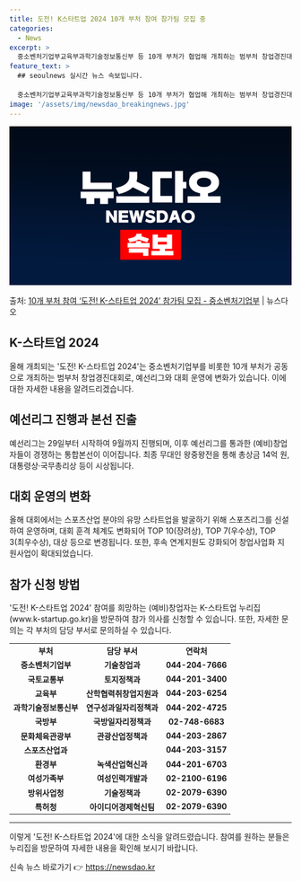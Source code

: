 ```yaml
---
title: 도전! K스타트업 2024 10개 부처 참여 참가팀 모집 중
categories:
  - News
excerpt: >
  중소벤처기업부교육부과학기술정보통신부 등 10개 부처가 협업해 개최하는 범부처 창업경진대회인 도전! K-스타트…
feature_text: >
  ## seoulnews 실시간 뉴스 속보입니다.

  중소벤처기업부교육부과학기술정보통신부 등 10개 부처가 협업해 개최하는 범부처 창업경진대회인 도전! K-스타트…
image: '/assets/img/newsdao_breakingnews.jpg'
---
```


![뉴스다오 속보](/assets/img/newsdao_breakingnews.jpg)

<p>출처: <a href="https://newsdao.kr/3086" rel="dofollow">10개 부처 참여 ‘도전! K-스타트업 2024’ 참가팀 모집   - 중소벤처기업부</a> | 뉴스다오</p>

<h2 data-ke-size="size26">K-스타트업 2024</h2>
<p data-ke-size="size16">올해 개최되는 '도전! K-스타트업 2024'는 중소벤처기업부를 비롯한 10개 부처가 공동으로 개최하는 범부처 창업경진대회로, 예선리그와 대회 운영에 변화가 있습니다. 이에 대한 자세한 내용을 알려드리겠습니다.</p>

<h2 data-ke-size="size24">예선리그 진행과 본선 진출</h2>
<p data-ke-size="size16">예선리그는 29일부터 시작하여 9월까지 진행되며, 이후 예선리그를 통과한 (예비)창업자들이 경쟁하는 통합본선이 이어집니다. 최종 무대인 왕중왕전을 통해 총상금 14억 원, 대통령상·국무총리상 등이 시상됩니다.</p>

<h2 data-ke-size="size24">대회 운영의 변화</h2>
<p data-ke-size="size16">올해 대회에서는 스포츠산업 분야의 유망 스타트업을 발굴하기 위해 스포츠리그를 신설하여 운영하며, 대회 훈격 체계도 변화되어 TOP 10(장려상), TOP 7(우수상), TOP 3(최우수상), 대상 등으로 변경됩니다. 또한, 후속 연계지원도 강화되어 창업사업화 지원사업이 확대되었습니다.</p>

<h2 data-ke-size="size24">참가 신청 방법</h2>
<p data-ke-size="size16">'도전! K-스타트업 2024' 참여를 희망하는 (예비)창업자는 K-스타트업 누리집(www.k-startup.go.kr)을 방문하여 참가 의사를 신청할 수 있습니다. 또한, 자세한 문의는 각 부처의 담당 부서로 문의하실 수 있습니다.</p>

<table>
	<tr>
		<td style="text-align: center; height: 17px;"><b>부처</b></td>
		<td style="text-align: center; height: 17px;"><b>담당 부서</b></td>
		<td style="text-align: center; height: 17px;"><b>연락처</b></td>
	</tr>
	<tr>
		<td style="text-align: center; height: 17px;"><b>중소벤처기업부</b></td>
		<td style="text-align: center; height: 17px;"><b>기술창업과</b></td>
		<td style="text-align: center; height: 17px;"><b>044-204-7666</b></td>
	</tr>
	<tr>
		<td style="text-align: center; height: 17px;"><b>국토교통부</b></td>
		<td style="text-align: center; height: 17px;"><b>토지정책과</b></td>
		<td style="text-align: center; height: 17px;"><b>044-201-3400</b></td>
	</tr>
	<tr>
		<td style="text-align: center; height: 17px;"><b>교육부</b></td>
		<td style="text-align: center; height: 17px;"><b>산학협력취창업지원과</b></td>
		<td style="text-align: center; height: 17px;"><b>044-203-6254</b></td>
	</tr>
	<tr>
		<td style="text-align: center; height: 17px;"><b>과학기술정보통신부</b></td>
		<td style="text-align: center; height: 17px;"><b>연구성과일자리정책과</b></td>
		<td style="text-align: center; height: 17px;"><b>044-202-4725</b></td>
	</tr>
	<tr>
		<td style="text-align: center; height: 17px;"><b>국방부</b></td>
		<td style="text-align: center; height: 17px;"><b>국방일자리정책과</b></td>
		<td style="text-align: center; height: 17px;"><b>02-748-6683</b></td>
	</tr>
	<tr>
		<td style="text-align: center; height: 17px;"><b>문화체육관광부</b></td>
		<td style="text-align: center; height: 17px;"><b>관광산업정책과</b></td>
		<td style="text-align: center; height: 17px;"><b>044-203-2867</b></td>
	</tr>
	<tr>
		<td style="text-align: center; height: 17px;"><b>스포츠산업과</b></td>
		<td style="text-align: center; height: 17px;"><b></b></td>
		<td style="text-align: center; height: 17px;"><b>044-203-3157</b></td>
	</tr>
	<tr>
		<td style="text-align: center; height: 17px;"><b>환경부</b></td>
		<td style="text-align: center; height: 17px;"><b>녹색산업혁신과</b></td>
		<td style="text-align: center; height: 17px;"><b>044-201-6703</b></td>
	</tr>
	<tr>
		<td style="text-align: center; height: 17px;"><b>여성가족부</b></td>
		<td style="text-align: center; height: 17px;"><b>여성인력개발과</b></td>
		<td style="text-align: center; height: 17px;"><b>02-2100-6196</b></td>
	</tr>
	<tr>
		<td style="text-align: center; height: 17px;"><b>방위사업청</b></td>
		<td style="text-align: center; height: 17px;"><b>기술정책과</b></td>
		<td style="text-align: center; height: 17px;"><b>02-2079-6390</b></td>
	</tr>
	<tr>
		<td style="text-align: center; height: 17px;"><b>특허청</b></td>
		<td style="text-align: center; height: 17px;"><b>아이디어경제혁신팀</b></td>
		<td style="text-align: center; height: 17px;"><b>02-2079-6390</b></td>
	</tr>
</table>

<hr>

<p data-ke-size="size16">이렇게 '도전! K-스타트업 2024'에 대한 소식을 알려드렸습니다. 참여를 원하는 분들은 누리집을 방문하여 자세한 내용을 확인해 보시기 바랍니다.</p> 

신속 뉴스 바로가기 👉 <a href="https://newsdao.kr" rel="dofollow">https://newsdao.kr</a>


